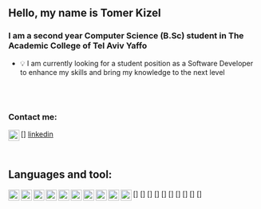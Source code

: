 ## Hello, my name is Tomer Kizel 

### I am a second year Computer Science (B.Sc) student in The Academic College of Tel Aviv Yaffo

- :bulb: I am currently looking for a student position as a Software Developer to enhance my skills and bring my knowledge to the next level
<br />
<br />

### Contact me: 
[<img align="left" alt="LinkedIn" width="22px" src="https://upload.wikimedia.org/wikipedia/commons/thumb/c/c9/Linkedin.svg/600px-Linkedin.svg.png" />] [linkedin]

<br />

## Languages and tool:

[<img align="left" alt="XCode" width="22px" src="https://images.macrumors.com/t/eSLHT3RxCNwr4KoQ5ykKBiTV_Nc=/1600x0/article-new/2015/09/xcode-6.png"/>]
[<img align="left" alt="Swift" width="22px" src="https://w7.pngwing.com/pngs/915/948/png-transparent-swift-programming-language-computer-programming-macos-ruby-computer-logo-computer-program-thumbnail.png"/>]
[<img align="left" alt="SwiftUI" width="22px" src="https://developer.apple.com/assets/elements/icons/swiftui/swiftui-96x96_2x.png">]
[<img align="left" alt="Objective-C" width="22px" src="https://assets.exercism.io/tracks/objective-c-hex-turquoise.png"/>]
[<img align="left" alt="Java" width="22px" src="https://upload.wikimedia.org/wikipedia/he/0/05/Java_Logo.svg.png"/>]
[<img align="left" alt="C" width="22px" src="https://toppng.com/uploads/preview/c-programming-icon-c-programming-language-logo-11562945679duaxtn3yq0.png"/>]
[<img align="left" alt="HTML" width="22px" src="https://upload.wikimedia.org/wikipedia/commons/thumb/6/61/HTML5_logo_and_wordmark.svg/1200px-HTML5_logo_and_wordmark.svg.png"/>]
[<img align="left" alt="CSS" width="22px" src="https://upload.wikimedia.org/wikipedia/commons/thumb/d/d5/CSS3_logo_and_wordmark.svg/726px-CSS3_logo_and_wordmark.svg.png"/>]
[<img align="left" alt="Visual Studio" width="22px" src="https://upload.wikimedia.org/wikipedia/commons/thumb/c/cd/Visual_Studio_2017_Logo.svg/1200px-Visual_Studio_2017_Logo.svg.png"/>]
[<img align="left" alt="Visual Code" width="22px" src="https://upload.wikimedia.org/wikipedia/commons/thumb/9/9a/Visual_Studio_Code_1.35_icon.svg/1200px-Visual_Studio_Code_1.35_icon.svg.png"/>]

<br />
<br />

[linkedin]: https://www.linkedin.com/in/tomer-kizel-a49193172/